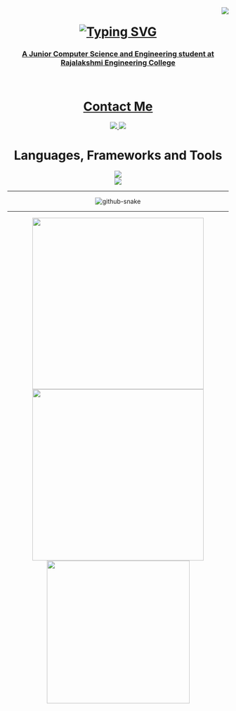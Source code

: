 <img align="right" src="https://visitor-badge.laobi.icu/badge?page_id=sajayprakash.sajayprakash" />
<h1 align="center">
  <a href="https://git.io/typing-svg">
    <img src="https://readme-typing-svg.demolab.com?font=JetBrains+Mono&size=30&duration=4000&pause=1000&center=true&width=435&lines=%F0%9F%91%8B+Hi+There!;+I'm+Sajay+Prakash" alt="Typing SVG" />
</h1>
<h3 align="center">A Junior Computer Science and Engineering student at Rajalakshmi Engineering College</h3>
<br />

<div align="center">
  <h1>Contact Me</h1>
  <a href="mailto:contact@sajayprakash.com">
    <img src="https://img.shields.io/badge/ProtonMail-8B89CC?style=for-the-badge&logo=protonmail&logoColor=white" />
  </a>
  <a href="https://www.linkedin.com/in/sajayprakash">
    <img src="https://img.shields.io/badge/LinkedIn-0077B5?style=for-the-badge&logo=linkedin&logoColor=white" />
  </a>
</div>

<div align="center">
  <h1>Languages, Frameworks and Tools</h1>
  <img src="https://skillicons.dev/icons?i=git,python,c,java,lua,bash,js,ts,html,css,nodejs" />
  <br />
  <img src="https://skillicons.dev/icons?i=linux,vite,astro,react,svelte,tailwind,mysql,firebase,mongodb,figma,vscode,vim,neovim" />
</div>

<hr />

<div align="center">
  <picture>
  <source media="(prefers-color-scheme: dark)" srcset="github-snake-dark.svg" />
  <source media="(prefers-color-scheme: light)" srcset="github-snake.svg" />
  <img alt="github-snake" src="github-snake.svg" />
</picture>
</div>

<hr />

<div align="center">
  <img width=390 src="https://streak-stats.demolab.com?user=sajayprakash&theme=tokyonight&border_radius=10" />
  <img width=390 src="https://github-readme-stats.vercel.app/api?username=sajayprakash&show_icons=true&theme=tokyonight&border_radius=10" />
  <br />
  <img width=325 src="https://github-readme-stats.vercel.app/api/top-langs/?username=anuraghazra&hide=html,glsl,Makefile&theme=tokyonight&layout=compact&langs_count=8&border_radius=10&sizn_weight=0.5&count_weight=0.5" />
</div>
